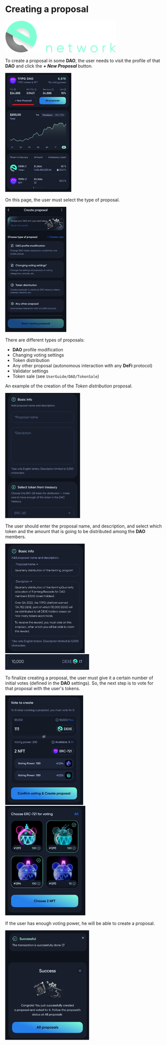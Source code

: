 # Creating a proposal

![Logo](../../img/logoDeXe.svg)

To create a proposal in some **DAO**, the user needs to visit the profile of that **DAO** and click the ***+ New Proposal*** button.

<img src="../../img/userGuideCreateProposal/userGuideImg_DAOPage.png" height="380" />

On this page, the user must select the type of proposal.

<img src="../../img/userGuideCreateProposal/userGuideImg_CreateProposalPage.png" height="400" />

There are different types of proposals:
- **DAO** profile modification
- Changing voting settings
- Token distribution
- Any other proposal (autonomous interaction with any **DeFi** protocol)
- Validator settings
- Token sale (see `UserGuide/DAO/TokenSale`)

An example of the creation of the *Token distribution* proposal.

<img src="../../img/userGuideCreateProposal/userGuideImg_TokenDistribution.png" height="400" />

The user should enter the proposal name, and description, and select which token and the amount that is going to be distributed among the **DAO** members.

<img src="../../img/userGuideCreateProposal/userGuideImg_TokenDistributionBasic.png" height="350" />


<img src="../../img/userGuideCreateProposal/userGuideImg_TokenDistributionSelectedToken.png" height="50" />

To finalize creating a proposal, the user must give it a certain number of initial votes (defined in the **DAO** settings). So, the next step is to vote for that proposal with the user's tokens.

<img src="../../img/userGuideCreateProposal/userGuideImg_TokenDistributionVoting.png" height="350" />
<img src="../../img/userGuideCreateProposal/userGuideImg_TokenDistributionVotingNFT.png" height="350" />

If the user has enough voting power, he will be able to create a proposal.

<img src="../../img/userGuideCreateProposal/userGuideImg_TokenDistributionSuccess.png" height="350" />
